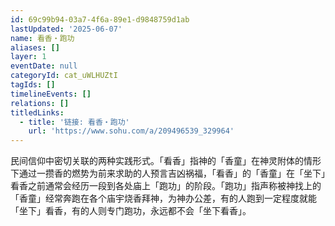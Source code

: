 ```yaml
---
id: 69c99b94-03a7-4f6a-89e1-d9848759d1ab
lastUpdated: '2025-06-07'
name: 看香・跑功
aliases: []
layer: 1
eventDate: null
categoryId: cat_uWLHUZtI
tagIds: []
timelineEvents: []
relations: []
titledLinks:
  - title: '链接: 看香・跑功'
    url: 'https://www.sohu.com/a/209496539_329964'
---
```

民间信仰中密切关联的两种实践形式。「看香」指神的「香童」在神灵附体的情形下通过一攒香的燃势为前来求助的人预言吉凶祸福，「看香」的「香童」在「坐下」看香之前通常会经历一段到各处庙上「跑功」的阶段。「跑功」指声称被神找上的「香童」经常奔跑在各个庙宇烧香拜神，为神办公差，有的人跑到一定程度就能「坐下」看香，有的人则专门跑功，永远都不会「坐下看香」。
